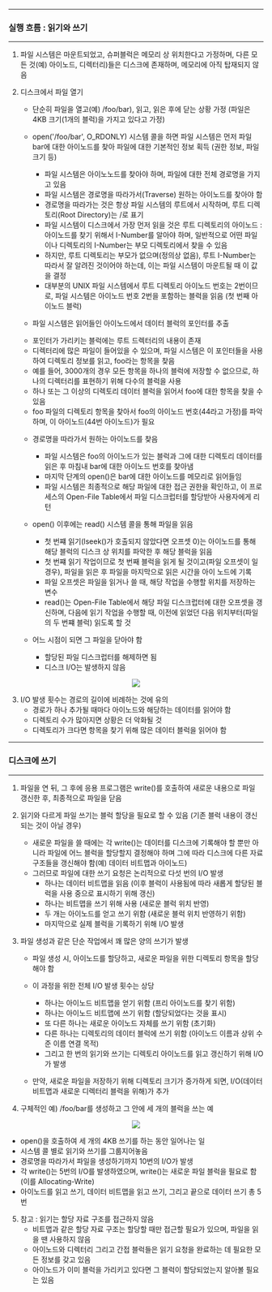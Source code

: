 -----
### 실행 흐름 : 읽기와 쓰기
-----
1. 파일 시스템은 마운트되었고, 슈퍼블럭은 메모리 상 위치한다고 가정하며, 다른 모든 것(예) 아이노드, 디렉터리)들은 디스크에 존재하며, 메모리에 아직 탑재되지 않음
2. 디스크에서 파일 열기
   - 단순히 파일을 열고(예) /foo/bar), 읽고, 읽은 후에 닫는 상황 가정 (파일은 4KB 크기(1개의 블럭)을 가지고 있다고 가정)
   - open('/foo/bar', O_RDONLY) 시스템 콜을 하면 파일 시스템은 먼저 파일 bar에 대한 아이노드를 찾아 파일에 대한 기본적인 정보 획득 (권한 정보, 파일 크기 등)
     + 파일 시스템은 아이노노드를 찾아야 하며, 파일에 대한 전체 경로명을 가지고 있음
     + 파일 시스템은 경로명을 따라가서(Traverse) 원하는 아이노드를 찾아야 함
     + 경로명을 따라가는 것은 항상 파일 시스템의 루트에서 시작하며, 루트 디렉토리(Root Directory)는 /로 표기
     + 파일 시스템이 디스크에서 가장 먼저 읽을 것은 루트 디렉토리의 아이노드 : 아이노드를 찾기 위해서 I-Number를 알아야 하며, 일반적으로 어떤 파일이나 디렉토리의 I-Number는 부모 디렉토리에서 찾을 수 있음
     + 하지만, 루트 디렉토리는 부모가 없으며(정의상 없음), 루트 I-Number는 따라서 잘 알려진 것이어야 하는데, 이는 파일 시스템이 마운트될 때 이 값을 결정
     + 대부분의 UNIX 파일 시스템에서 루트 디렉토리 아이노드 번호는 2번이므로, 파일 시스템은 아이노드 번호 2번을 포함하는 블럭을 읽음 (첫 번째 아이노드 블럭)

   - 파일 시스템은 읽어들인 아이노드에서 데이터 블럭의 포인터를 추출
    + 포인터가 가리키는 블럭에는 루트 드렉터리의 내용이 존재
    + 디렉터리에 많은 파일이 들어있을 수 있으며, 파일 시스템은 이 포인터들을 사용하여 디렉토리 정보를 읽고, foo라는 항목을 찾음
    + 예를 들어, 3000개의 경우 모든 항목을 하나의 블럭에 저장할 수 없으므로, 하나의 디렉터리를 표현하기 위해 다수의 블럭을 사용
    + 하나 또는 그 이상의 디렉토리 데이터 블럭을 읽어서 foo에 대한 항목을 찾을 수 있음
    + foo 파일의 디렉토리 항목을 찾아서 foo의 아이노드 번호(44라고 가정)를 파악하며, 이 아이노드(44번 아이노드)가 필요
  
   - 경로명을 따라가서 원하는 아이노드를 찾음
     + 파일 시스템은 foo의 아이노드가 있는 블럭과 그에 대한 디렉토리 데이터를 읽은 후 마침내 bar에 대한 아이노드 번호를 찾아냄
     + 마지막 단계의 open()은 bar에 대한 아이노드를 메모리로 읽어들임
     + 파일 시스템은 최종적으로 해당 파일에 대한 접근 권한을 확인하고, 이 프로세스의 Open-File Table에서 파일 디스크럽터를 할당받아 사용자에게 리턴

   - open() 이후에는 read() 시스템 콜을 통해 파일을 읽음
     + 첫 번쨰 읽기(lseek()가 호출되지 않았다면 오프셋 0)는 아이노드를 통해 해당 블럭의 디스크 상 위치를 파악한 후 해당 블럭을 읽음
     + 첫 번쨰 읽기 작업이므로 첫 번째 블럭을 읽게 될 것이고(파일 오프셋이 일 경우), 파일을 읽은 후 파일을 마지막으로 읽은 시간을 아이 노드에 기록
     + 파일 오프셋은 파일을 읽거나 쓸 때, 해당 작업을 수행할 위치를 저장하는 변수
     + read()는 Open-File Table에서 해당 파일 디스크럽터에 대한 오프셋을 갱신하며, 다음에 읽기 작업을 수행할 때, 이전에 읽었던 다음 위치부터(파일의 두 번쨰 블럭) 읽도록 할 것

   - 어느 시점이 되면 그 파일을 닫아야 함
     + 할당된 파일 디스크럽터를 해제하면 됨
     + 디스크 I/O는 발생하지 않음

<div align="center">
<img src="https://github.com/user-attachments/assets/41d3aa6d-867e-4459-a0fa-0f6d306a092a">
</div>

3. I/O 발생 횟수는 경로의 길이에 비례하는 것에 유의
   - 경로가 하나 추가될 때마다 아이노드와 해당하는 데이터를 읽어야 함
   - 디렉토리 수가 많아지면 상황은 더 악화될 것
   - 디렉토리가 크다면 항목을 찾기 위해 많은 데이터 블럭을 읽어야 함

-----
### 디스크에 쓰기
-----
1. 파일을 연 뒤, 그 후에 응용 프로그램은 write()를 호출하여 새로운 내용으로 파일 갱신한 후, 최종적으로 파일을 닫음
2. 읽기와 다르게 파일 쓰기는 블럭 할당을 필요로 할 수 있음 (기존 블럭 내용이 갱신되는 것이 아닐 경우)
   - 새로운 파일을 쓸 때에는 각 write()는 데이터를 디스크에 기록해야 할 뿐만 아니라 파일에 어느 블럭을 할당할지 결정해야 하며 그에 따라 디스크에 다른 자료 구조들을 갱신해야 함(예) 데이터 비트맵과 아이노드)
   - 그러므로 파일에 대한 쓰기 요청은 논리적으로 다섯 번의 I/O 발생
     + 하나는 데이터 비트맵을 읽음 (이후 블럭이 사용됨에 따라 새롭게 할당된 블럭을 사용 중으로 표시하기 위해 갱신)
     + 하나는 비트맵을 쓰기 위해 사용 (새로운 블럭 위치 반영)
     + 두 개는 아이노드를 얻고 쓰기 위함 (새로운 블럭 위치 반영하기 위함)
     + 마지막으로 실제 블럭을 기록하기 위해 I/O 발생

3. 파일 생성과 같은 단순 작업에서 꽤 많은 양의 쓰기가 발생
   - 파일 생성 시, 아이노드를 할당하고, 새로운 파일을 위한 디렉토리 항목을 할당해야 함
   - 이 과정을 위한 전체 I/O 발생 횟수는 상당
     + 하나는 아이노드 비트맵을 얻기 위함 (프리 아이노드를 찾기 위함)
     + 하나는 아이노드 비트맵에 쓰기 위함 (할당되었다는 것을 표시)
     + 또 다른 하나는 새로운 아이노드 자체를 쓰기 위함 (초기화)
     + 다른 하나는 디렉토리의 데이터 블럭에 쓰기 위함 (아이노드 이름과 상위 수준 이름 연결 목적)
     + 그리고 한 번의 읽기와 쓰기는 디렉토리 아이노드를 읽고 갱신하기 위해 I/O가 발생

   - 만약, 새로운 파일을 저장하기 위해 디렉토리 크기가 증가하게 되면, I/O(데이터 비트맵과 새로운 디렉터리 블럭을 위해)가 추가
  
4. 구체적인 예) /foo/bar를 생성하고 그 안에 세 개의 블럭을 쓰는 예
<div align="center">
<img src="https://github.com/user-attachments/assets/04955846-eaac-4fcb-8d48-a5941c0dae47">
</div>

  - open()을 호출하여 세 개의 4KB 쓰기를 하는 동안 일어나는 일
  - 시스템 콜 별로 읽기와 쓰기를 그룹지어놓음
  - 경로명을 따라가서 파일을 생성하기까지 10번의 I/O가 발생
  - 각 write()는 5번의 I/O를 발생하였으며, write()는 새로운 파일 블럭을 필요로 함 (이를 Allocating-Write)
  - 아이노드를 읽고 쓰기, 데이터 비트맵을 읽고 쓰기, 그리고 끝으로 데이터 쓰기 총 5번

5. 참고 : 읽기는 할당 자료 구조를 접근하지 않음
   - 비트맵과 같은 할당 자료 구조는 할당할 때만 접근할 필요가 있으며, 파일을 읽을 땐 사용하지 않음
   - 아이노드와 디렉터리 그리고 간접 블럭들은 읽기 요청을 완료하는 데 필요한 모든 정보를 갖고 있음
   - 아이노드가 이미 블럭을 가리키고 있다면 그 블럭이 할당되었는지 알아볼 필요는 있음
